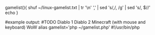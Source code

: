 

gamelist(){
shuf ~/linux-gamelist.txt | tr '\n' ',' | sed 's/,/, /g' | sed 's/, $//'
echo
}

#example output:
#TODO
Diablo 1
Diablo 2
Minecraft (with mouse and keyboard)
WoW
alias gamelist='php ~/gamelist.php'
#!/usr/bin/php
<?php
$gamelist1 = <<<EOF1
WoW
BDO
Tree of Savior
CoD: warzone
Fortnite
Minecraft (controller)
Skyrim
GTA5
Fall Guys
Borderlands 2 (wireless controller)
Team Fortress 2 (wireless controller)
EOF1;
$gamelist2 = <<<EOF2
MMORPGs: BDO, WoW, Tree of Savior
Single-player open world: GTA5, Minecraft (controller), Skyrim, Borderlands 2 (wireless controller)
Battle royale: CoD: warzone, Fortnite, Fall Guys
First-person shooter: Team Fortress 2 (wireless controller)
EOF2;

if(rand(0,1) == 0){
$arGamelist1 = explode("\n", $gamelist1);
shuffle($arGamelist1);
$szGamelist1 = implode(', ', $arGamelist1);
echo $szGamelist1;
}
else{
$arGamelist2 = explode("\n", $gamelist2);
shuffle($arGamelist2);
for($i=0; $i<count($arGamelist2); $i++)
{
  $arExploded1 = explode(': ', $arGamelist2[$i], 2);
  $arExploded2 = explode(', ', $arExploded1[1]);
  shuffle($arExploded2);
  $szPostGamelist = implode(', ', $arExploded2);
  $szGamelist2 = implode(': ', array($arExploded1[0], $szPostGamelist));
  echo $szGamelist2 . "\n";
}

}

?>
